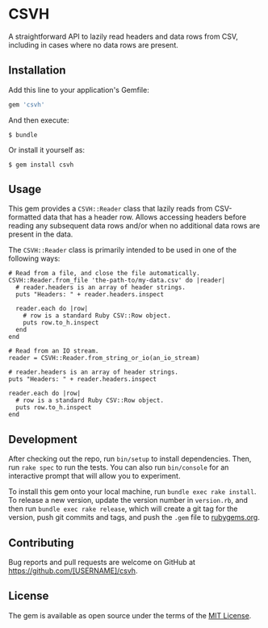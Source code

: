 # CSVH

A straightforward API to lazily read headers and data rows from
CSV, including in cases where no data rows are present.

## Installation

Add this line to your application's Gemfile:

```ruby
gem 'csvh'
```

And then execute:

    $ bundle

Or install it yourself as:

    $ gem install csvh

## Usage

This gem provides a `CSVH::Reader` class that lazily reads from
CSV-formatted data that has a header row. Allows accessing
headers before reading any subsequent data rows and/or when no
additional data rows are present in the data.

The `CSVH::Reader` class is primarily intended to be used in one
of the following ways:

    # Read from a file, and close the file automatically.
    CSVH::Reader.from_file 'the-path-to/my-data.csv' do |reader|
      # reader.headers is an array of header strings.
      puts "Headers: " + reader.headers.inspect

      reader.each do |row|
        # row is a standard Ruby CSV::Row object.
        puts row.to_h.inspect
      end
    end

    # Read from an IO stream.
    reader = CSVH::Reader.from_string_or_io(an_io_stream)

    # reader.headers is an array of header strings.
    puts "Headers: " + reader.headers.inspect

    reader.each do |row|
      # row is a standard Ruby CSV::Row object.
      puts row.to_h.inspect
    end

## Development

After checking out the repo, run `bin/setup` to install
dependencies. Then, run `rake spec` to run the tests. You can
also run `bin/console` for an interactive prompt that will allow
you to experiment.

To install this gem onto your local machine, run `bundle exec
rake install`. To release a new version, update the version
number in `version.rb`, and then run `bundle exec rake release`,
which will create a git tag for the version, push git commits and
tags, and push the `.gem` file to
[rubygems.org](https://rubygems.org).

## Contributing

Bug reports and pull requests are welcome on GitHub at
https://github.com/[USERNAME]/csvh.


## License

The gem is available as open source under the terms of the
[MIT License](http://opensource.org/licenses/MIT).
